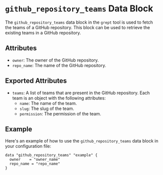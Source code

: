 # `github_repository_teams` Data Block

The `github_repository_teams` data block in the `grept` tool is used to fetch the teams of a GitHub repository. This block can be used to retrieve the existing teams in a GitHub repository.

## Attributes

- `owner`: The owner of the GitHub repository.
- `repo_name`: The name of the GitHub repository.

## Exported Attributes

- `teams`: A list of teams that are present in the GitHub repository. Each team is an object with the following attributes:
  - `name`: The name of the team.
  - `slug`: The slug of the team.
  - `permission`: The permission of the team.

## Example

Here's an example of how to use the `github_repository_teams` data block in your configuration file:

```hcl
data "github_repository_teams" "example" {
  owner    = "owner_name"
  repo_name = "repo_name"
}